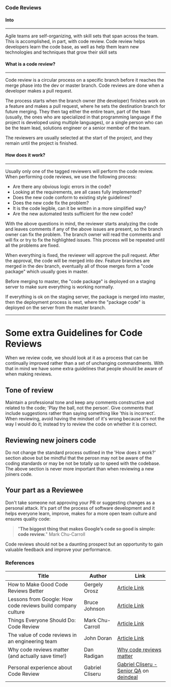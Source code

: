 ### Code Reviews
#### Into
***

Agile teams are self-organizing, with skill sets that span across the team.
This is accomplished, in part, with code review.
Code review helps developers learn the code base, as well as help them learn
new technologies and techniques that grow their skill sets

#### What is a code review?
***
Code review is a circular process on a specific branch before it reaches the merge phase into the dev or master branch.
Code reviews are done when a developer makes a pull request.

The process starts when the branch owner (the developer) finishes work on a feature and makes a pull request, where he
sets the destination branch for future merging. They then tag either the entire team, part of the team (usually, the
ones who are specialized in that programming language if the project is developed using multiple languages), or a single
person who can be the team lead, solutions engineer or a senior member of the team.

The reviewers are usually selected at the start of the project, and they remain until the project is finished.

#### How does it work?

***
Usually only one of the tagged reviewers will perform the code review. When performing code reviews, we use the
following process:

* Are there any obvious logic errors in the code?
* Looking at the requirements, are all cases fully implemented?
* Does the new code conform to existing style guidelines?
* Does the new code fix the problem?
* It is the code legible, can it be written in a more simplified way?
* Are the new automated tests sufficient for the new code?

With the above questions in mind, the reviewer starts analyzing the code and leaves comments if any of the above issues
are present, so the branch owner can fix the problem. The branch owner will read the comments and will fix or try to fix
the highlighted issues. This process will be repeated until all the problems are fixed.

When everything is fixed, the reviewer will approve the pull request. After the approval, the code will be merged into
dev. Feature branches are merged in the dev branch, eventually all of those merges form a "code package" which usually
goes in master.

Before merging to master, the "code package" is deployed on a staging server to make sure everything is working
normally.

If everything is ok on the staging server, the package is merged into master, then the deployment process is next, where
the "package code" is deployed on the server from the master branch.

***

# Some extra Guidelines for Code Reviews

When we review code, we should look at it as a process that can be continually improved rather than a set of unchanging commandments. With that in mind we have some extra guidelines that people should be aware of when making reviews.

## Tone of review
Maintain a professional tone and keep any comments constructive and related to the code; 'Play the ball, not the person'. Give comments that include suggestions rather than saying something like 'this is incorrect'. When reviewing, avoid having the mindset of it's wrong because it's not the way I would do it; instead try to review the code on whether it is correct.

## Reviewing new joiners code
Do not change the standard process outlined in the 'How does it work?' section above but be mindful that the perosn may not be aware of the coding standards or may be not be totally up to speed with the codebase. The above section is never more important than when reviewing a new joiners code.

## Your part as a Reviewee
Don't take someone not approving your PR or suggesting changes as a personal attack. It's part of the process of software development and it helps everyone learn, improve, makes for a more open team culture and ensures quality code: 
> "**The biggest thing that makes Google’s code so good is simple: code review.**" Mark Chu-Carroll

Code reviews should not be a daunting prospect but an opportunity to gain valuable feedback and improve your performance.


### References
Title | Author | Link
------------ | ------------- | -------------
How to Make Good Code Reviews Better | Gergely Orosz | [Article Link](https://stackoverflow.blog/2019/09/30/how-to-make-good-code-reviews-better/)
Lessons from Google: How code reviews build company culture | Bruce Johnson | [Article Link](https://www.fullstory.com/blog/what-we-learned-from-google-code-reviews-arent-just-for-catching-bugs)
Things Everyone Should Do: Code Review | Mark Chu-Carroll| [Article Link](http://www.goodmath.org/blog/2011/07/06/things-everyone-should-do-code-review/)
The value of code reviews in an engineering team | John Doran | [Article Link](https://nothingventured.rocks/the-value-of-code-reviews-in-an-engineering-team-ab1482d26717)
Why code reviews matter (and actually save time!) | Dan Radigan | [Why code reviews matter ](https://www.atlassian.com/agile/software-development/code-reviews)
Personal experience about Code Review | Gabriel Cliseru | [Gabriel Cliseru - Senior QA](https://github.com/settlersxp) on [deindeal](https://www.deindeal.ch/)

